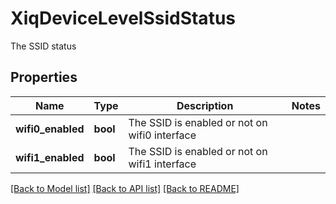 # XiqDeviceLevelSsidStatus

The SSID status
## Properties
Name | Type | Description | Notes
------------ | ------------- | ------------- | -------------
**wifi0_enabled** | **bool** | The SSID is enabled or not on wifi0 interface | 
**wifi1_enabled** | **bool** | The SSID is enabled or not on wifi1 interface | 

[[Back to Model list]](../README.md#documentation-for-models) [[Back to API list]](../README.md#documentation-for-api-endpoints) [[Back to README]](../README.md)


